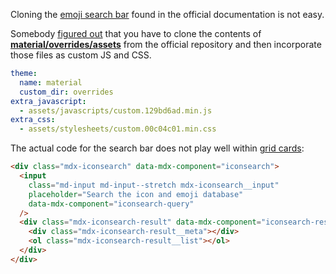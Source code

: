 Cloning the [emoji search bar](https://squidfunk.github.io/mkdocs-material/reference/icons-emojis/) found in the official documentation is not easy.

Somebody [figured out](https://github.com/squidfunk/mkdocs-material/discussions/2822) that you have to clone the contents of [**material/overrides/assets**](https://github.com/squidfunk/mkdocs-material/tree/master/material/overrides/assets) from the official repository and then incorporate those files as custom JS and CSS.

```yaml title="mkdocs.yaml"
theme:
  name: material
  custom_dir: overrides
extra_javascript:
  - assets/javascripts/custom.129bd6ad.min.js
extra_css:
  - assets/stylesheets/custom.00c04c01.min.css
```

The actual code for the search bar does not play well within [grid cards](#grids):

```html
<div class="mdx-iconsearch" data-mdx-component="iconsearch">
  <input
    class="md-input md-input--stretch mdx-iconsearch__input"
    placeholder="Search the icon and emoji database"
    data-mdx-component="iconsearch-query"
  />
  <div class="mdx-iconsearch-result" data-mdx-component="iconsearch-result">
    <div class="mdx-iconsearch-result__meta"></div>
    <ol class="mdx-iconsearch-result__list"></ol>
  </div>
</div>
```

